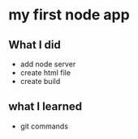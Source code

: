 # my first node app

## What I did

- add node server
- create html file
- create build

## what I learned
- git commands
